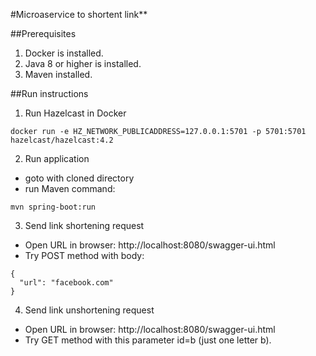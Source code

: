 #Microaservice to shortent link**

##Prerequisites
1. Docker is installed.
2. Java 8 or higher is installed.
3. Maven installed.

##Run instructions

1. Run Hazelcast in Docker 
```
docker run -e HZ_NETWORK_PUBLICADDRESS=127.0.0.1:5701 -p 5701:5701 hazelcast/hazelcast:4.2
```
2. Run application
 * goto with cloned directory
 * run Maven command:
```
mvn spring-boot:run
```
3. Send link shortening request
 * Open URL in browser: http://localhost:8080/swagger-ui.html
 * Try POST method with body:
```
{
  "url": "facebook.com"
}
```

4. Send link unshortening request
 * Open URL in browser: http://localhost:8080/swagger-ui.html
 * Try GET method with this parameter id=b
(just one letter b).
